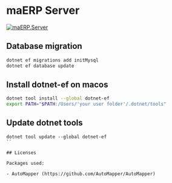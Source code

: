 # maERP Server

[![maERP.Server](https://github.com/maERP/maERP/actions/workflows/dotnet.yml/badge.svg?branch=main)](https://github.com/maERP/maERP/actions/workflows/dotnet.yml)

## Database migration

```bash
dotnet ef migrations add initMysql
dotnet ef database update
```

## Install dotnet-ef on macos

```bash
dotnet tool install --global dotnet-ef
export PATH="$PATH:/Users/'your user folder'/.dotnet/tools"
```

## Update dotnet tools
```
dotnet tool update --global dotnet-ef
``

## Licenses

Packages used:

- AutoMapper (https://github.com/AutoMapper/AutoMapper)